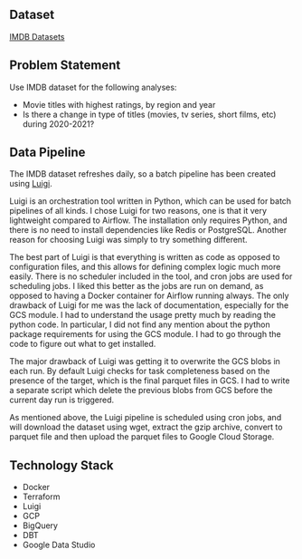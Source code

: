## Dataset
[IMDB Datasets](https://www.imdb.com/interfaces/)

## Problem Statement

Use IMDB dataset for the following analyses:

* Movie titles with highest ratings, by region and year
* Is there a change in type of titles (movies, tv series, short films, etc) during 2020-2021?

## Data Pipeline

The IMDB dataset refreshes daily, so a batch pipeline has been created using [Luigi](https://luigi.readthedocs.io/en/stable/).

Luigi is an orchestration tool written in Python, which can be used for batch pipelines of all kinds. I chose Luigi for two reasons, one is that it very lightweight compared to Airflow. The installation only requires Python, and there is no need to install dependencies like Redis or PostgreSQL. Another reason for choosing Luigi was simply to try something different. 

The best part of Luigi is that everything is written as code as opposed to configuration files, and this allows for defining complex logic much more easily. There is no scheduler included in the tool, and cron jobs are used for scheduling jobs. I liked this better as the jobs are run on demand, as opposed to having a Docker container for Airflow running always. The only drawback of Luigi for me was the lack of documentation, especially for the GCS module. I had to understand the usage pretty much by reading the python code. In particular, I did not find any mention about the python package requirements for using the GCS module. I had to go through the code to figure out what to get installed. 

The major drawback of Luigi was getting it to overwrite the GCS blobs in each run. By default Luigi checks for task completeness based on the presence of the target, which is the final parquet files in GCS. I had to write a separate script which delete the previous blobs from GCS before the current day run is triggered.

As mentioned above, the Luigi pipeline is scheduled using cron jobs, and will download the dataset using wget, extract the gzip archive, convert to parquet file and then upload the parquet files to Google Cloud Storage.


## Technology Stack

* Docker
* Terraform
* Luigi
* GCP
* BigQuery
* DBT
* Google Data Studio